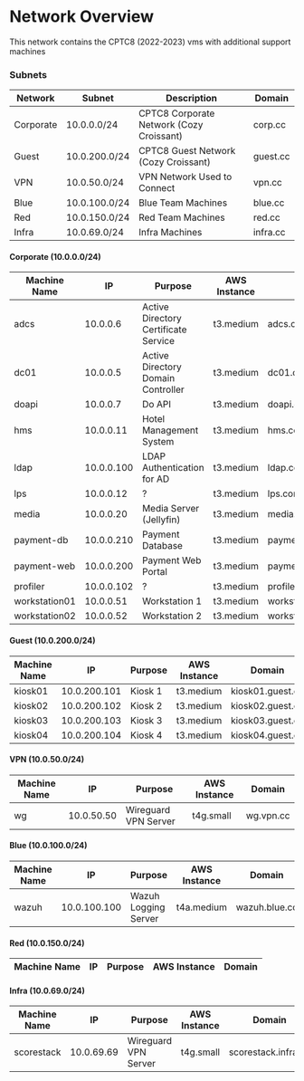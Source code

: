 # Network Overview

This network contains the CPTC8 (2022-2023) vms with additional support machines

### Subnets

| Network   | Subnet        | Description                              | Domain   |
|-----------|---------------|------------------------------------------|----------|
| Corporate | 10.0.0.0/24   | CPTC8 Corporate Network (Cozy Croissant) | corp.cc  |
| Guest     | 10.0.200.0/24 | CPTC8 Guest Network (Cozy Croissant)     | guest.cc |
| VPN       | 10.0.50.0/24  | VPN Network Used to Connect              | vpn.cc   |
| Blue      | 10.0.100.0/24 | Blue Team Machines                       | blue.cc  |
| Red       | 10.0.150.0/24 | Red Team Machines                        | red.cc   |
| Infra     | 10.0.69.0/24  | Infra Machines                           | infra.cc |

#### Corporate (10.0.0.0/24)

| Machine Name  | IP         | Purpose                              | AWS Instance | Domain                |
|---------------|------------|--------------------------------------|--------------|-----------------------|
| adcs          | 10.0.0.6   | Active Directory Certificate Service | t3.medium    | adcs.corp.cc          |
| dc01          | 10.0.0.5   | Active Directory Domain Controller   | t3.medium    | dc01.corp.cc          |
| doapi         | 10.0.0.7   | Do API                               | t3.medium    | doapi.corp.cc         |
| hms           | 10.0.0.11  | Hotel Management System              | t3.medium    | hms.corp.cc           |
| ldap          | 10.0.0.100 | LDAP Authentication for AD           | t3.medium    | ldap.corp.cc          |
| lps           | 10.0.0.12  | ?                                    | t3.medium    | lps.corp.cc           |
| media         | 10.0.0.20  | Media Server (Jellyfin)              | t3.medium    | media.corp.cc         |
| payment-db    | 10.0.0.210 | Payment Database                     | t3.medium    | payment-db.corp.cc    |
| payment-web   | 10.0.0.200 | Payment Web Portal                   | t3.medium    | payment-web.corp.cc   |
| profiler      | 10.0.0.102 | ?                                    | t3.medium    | profiler.corp.cc      |
| workstation01 | 10.0.0.51  | Workstation 1                        | t3.medium    | workstation01.corp.cc |
| workstation02 | 10.0.0.52  | Workstation 2                        | t3.medium    | workstation02.corp.cc |

#### Guest (10.0.200.0/24)

| Machine Name | IP           | Purpose | AWS Instance | Domain           |
|--------------|--------------|---------|--------------|------------------|
| kiosk01      | 10.0.200.101 | Kiosk 1 | t3.medium    | kiosk01.guest.cc |
| kiosk02      | 10.0.200.102 | Kiosk 2 | t3.medium    | kiosk02.guest.cc |
| kiosk03      | 10.0.200.103 | Kiosk 3 | t3.medium    | kiosk03.guest.cc |
| kiosk04      | 10.0.200.104 | Kiosk 4 | t3.medium    | kiosk04.guest.cc |

#### VPN (10.0.50.0/24)

| Machine Name | IP         | Purpose              | AWS Instance | Domain    |
|--------------|------------|----------------------|--------------|-----------|
| wg           | 10.0.50.50 | Wireguard VPN Server | t4g.small    | wg.vpn.cc |

#### Blue (10.0.100.0/24)

| Machine Name | IP           | Purpose              | AWS Instance | Domain        |
|--------------|--------------|----------------------|--------------|---------------|
| wazuh        | 10.0.100.100 | Wazuh Logging Server | t4a.medium   | wazuh.blue.cc |

#### Red (10.0.150.0/24)

| Machine Name | IP | Purpose | AWS Instance | Domain |
|--------------|----|---------|--------------|--------|

#### Infra (10.0.69.0/24)

| Machine Name | IP         | Purpose              | AWS Instance | Domain              |
|--------------|------------|----------------------|--------------|---------------------|
| scorestack   | 10.0.69.69 | Wireguard VPN Server | t4g.small    | scorestack.infra.cc |
